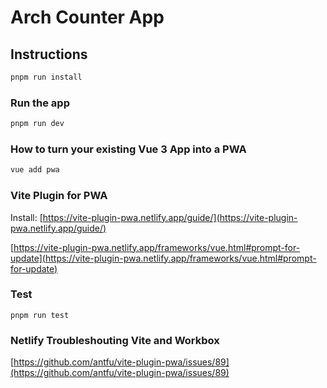 # Arch Counter App

## Instructions

```bash
pnpm run install
```

### Run the app

```bash
pnpm run dev
```

### How to turn your existing Vue 3 App into a PWA
```bash
vue add pwa
```

### Vite Plugin for PWA

Install: [https://vite-plugin-pwa.netlify.app/guide/](https://vite-plugin-pwa.netlify.app/guide/)

[https://vite-plugin-pwa.netlify.app/frameworks/vue.html#prompt-for-update](https://vite-plugin-pwa.netlify.app/frameworks/vue.html#prompt-for-update)

### Test
`pnpm run test`

### Netlify Troubleshouting Vite and Workbox

[https://github.com/antfu/vite-plugin-pwa/issues/89](https://github.com/antfu/vite-plugin-pwa/issues/89)
